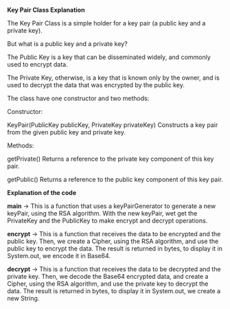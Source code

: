 **Key Pair Class Explanation**

The Key Pair Class is a simple holder for a key pair (a public key and a private key). 

But what is a public key and a private key?

The Public Key is a key that can be disseminated widely, and commonly used to encrypt data.

The Private Key, otherwise, is a key that is known only by the owner, and is used to decrypt the data that was encrypted by the public key.


The class have one constructor and two methods:

Constructor:

KeyPair(PublicKey publicKey, PrivateKey privateKey)
Constructs a key pair from the given public key and private key.

Methods:

getPrivate()
Returns a reference to the private key component of this key pair.

getPublic()
Returns a reference to the public key component of this key pair.


**Explanation of the code**

**main** →  This is a function that uses a keyPairGenerator to generate a new keyPair, using the RSA algorithm. 
With the new keyPair, wet get the PrivateKey and the PublicKey to make encrypt and decrypt operations.

**encrypt** → This is a function that receives the data to be encrypted and the public key. 
Then, we create a Cipher, using the RSA algorithm, and use the public key to encrypt the data. 
The result is returned in bytes, to display it in System.out, we encode it in Base64.

**decrypt** → This is a function that receives the data to be decrypted and the private key. 
Then, we decode the Base64 encrypted data, and create a Cipher, using the RSA algorithm, and use the private key to decrypt the data. 
The result is returned in bytes, to display it in System.out, we create a new String.